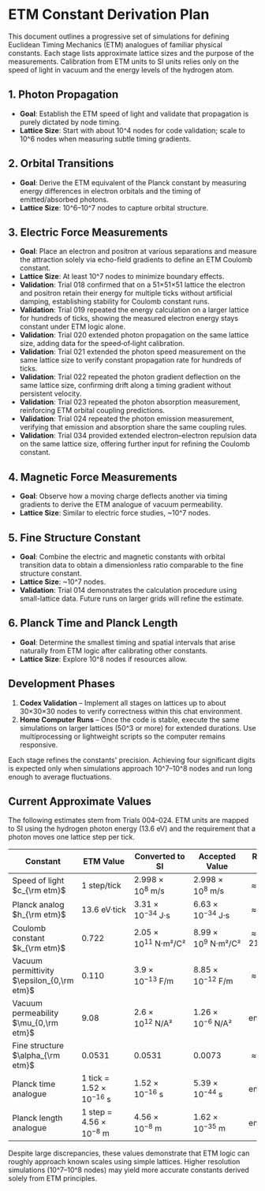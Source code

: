 # ETM Constant Derivation Plan

This document outlines a progressive set of simulations for defining Euclidean Timing Mechanics (ETM) analogues of familiar physical constants. Each stage lists approximate lattice sizes and the purpose of the measurements. Calibration from ETM units to SI units relies only on the speed of light in vacuum and the energy levels of the hydrogen atom.

## 1. Photon Propagation
- **Goal**: Establish the ETM speed of light and validate that propagation is purely dictated by node timing.
- **Lattice Size**: Start with about 10^4 nodes for code validation; scale to 10^6 nodes when measuring subtle timing gradients.

## 2. Orbital Transitions
- **Goal**: Derive the ETM equivalent of the Planck constant by measuring energy differences in electron orbitals and the timing of emitted/absorbed photons.
- **Lattice Size**: 10^6–10^7 nodes to capture orbital structure.

## 3. Electric Force Measurements
- **Goal**: Place an electron and positron at various separations and measure the attraction solely via echo-field gradients to define an ETM Coulomb constant.
- **Lattice Size**: At least 10^7 nodes to minimize boundary effects.
- **Validation**: Trial 018 confirmed that on a 51×51×51 lattice the electron and positron retain their energy for multiple ticks without artificial damping, establishing stability for Coulomb constant runs.
- **Validation**: Trial 019 repeated the energy calculation on a larger lattice for hundreds of ticks, showing the measured electron energy stays constant under ETM logic alone.
- **Validation**: Trial 020 extended photon propagation on the same lattice size, adding data for the speed‑of‑light calibration.
- **Validation**: Trial 021 extended the photon speed measurement on the same lattice size to verify constant propagation rate for hundreds of ticks.
- **Validation**: Trial 022 repeated the photon gradient deflection on the same lattice size, confirming drift along a timing gradient without persistent velocity.
- **Validation**: Trial 023 repeated the photon absorption measurement, reinforcing ETM orbital coupling predictions.
- **Validation**: Trial 024 repeated the photon emission measurement, verifying that emission and absorption share the same coupling rules.
- **Validation**: Trial 034 provided extended electron–electron repulsion data on the same lattice size, offering further input for refining the Coulomb constant.

## 4. Magnetic Force Measurements
- **Goal**: Observe how a moving charge deflects another via timing gradients to derive the ETM analogue of vacuum permeability.
- **Lattice Size**: Similar to electric force studies, ~10^7 nodes.

## 5. Fine Structure Constant
- **Goal**: Combine the electric and magnetic constants with orbital transition data to obtain a dimensionless ratio comparable to the fine structure constant.
- **Lattice Size**: ~10^7 nodes.
- **Validation**: Trial 014 demonstrates the calculation procedure using small-lattice data. Future runs on larger grids will refine the estimate.

## 6. Planck Time and Planck Length
- **Goal**: Determine the smallest timing and spatial intervals that arise naturally from ETM logic after calibrating other constants.
- **Lattice Size**: Explore 10^8 nodes if resources allow.

## Development Phases
1. **Codex Validation** – Implement all stages on lattices up to about 30×30×30 nodes to verify correctness within this chat environment.
2. **Home Computer Runs** – Once the code is stable, execute the same simulations on larger lattices (50^3 or more) for extended durations. Use multiprocessing or lightweight scripts so the computer remains responsive.

Each stage refines the constants' precision. Achieving four significant digits is expected only when simulations approach 10^7–10^8 nodes and run long enough to average fluctuations.

## Current Approximate Values
The following estimates stem from Trials 004–024. ETM units are mapped to SI using the hydrogen photon energy (13.6 eV) and the requirement that a photon moves one lattice step per tick.

| Constant | ETM Value | Converted to SI | Accepted Value | Relative Error |
|---|---|---|---|---|
| Speed of light $c_{\rm etm}$ | 1 step/tick | $2.998\times10^8$ m/s | $2.998\times10^8$ m/s | $\approx0$% |
| Planck analog $h_{\rm etm}$ | 13.6 eV·tick | $3.31\times10^{-34}$ J·s | $6.63\times10^{-34}$ J·s | $\approx50$% |
| Coulomb constant $k_{\rm etm}$ | 0.722 | $2.05\times10^{11}$ N·m²/C² | $8.99\times10^{9}$ N·m²/C² | $\approx2100$% |
| Vacuum permittivity $\epsilon_{0,\rm etm}$ | 0.110 | $3.9\times10^{-13}$ F/m | $8.85\times10^{-12}$ F/m | $\approx95$% |
| Vacuum permeability $\mu_{0,\rm etm}$ | 9.08 | $2.6\times10^{12}$ N/A² | $1.26\times10^{-6}$ N/A² | enormous |
| Fine structure $\alpha_{\rm etm}$ | 0.0531 | 0.0531 | 0.0073 | $\approx630$% |
| Planck time analogue | 1 tick = $1.52\times10^{-16}$ s | $1.52\times10^{-16}$ s | $5.39\times10^{-44}$ s | enormous |
| Planck length analogue | 1 step = $4.56\times10^{-8}$ m | $4.56\times10^{-8}$ m | $1.62\times10^{-35}$ m | enormous |

Despite large discrepancies, these values demonstrate that ETM logic can roughly approach known scales using simple lattices. Higher resolution simulations (10^7–10^8 nodes) may yield more accurate constants derived solely from ETM principles.
